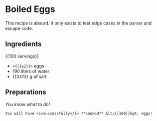 # Boiled Eggs

This recipe is absurd.
It only exists to test edge cases in the parser and escape code.

## Ingredients

{{100 servings}}

- `<{{1e2}}>` eggs
- 190 liters of water
- {{3.01}} g of salt

## Preparations

_You know what to do!_

```
You will have <i>successfully</i> **cooked** &lt;{{100}}&gt; eggs!
```
